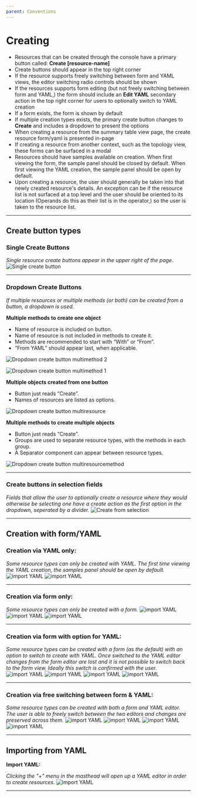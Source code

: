 ```yaml
---
parent: Conventions
---
```


# Creating


+ Resources that can be created through the console have a primary button called: **Create [resource-name]**
+ Create buttons should appear in the top right corner
+ If the resource supports freely switching between form and YAML views, the editor switching radio controls should be shown
+ If the resources supports form editing (but not freely switching between form and YAML,) the form should include an **Edit YAML** secondary action in the top right corner for users to optionally switch to YAML creation
+ If a form exists, the form is shown by default
+ If multiple creation types exists, the primary create button changes to **Create** and includes a dropdown to present the options
+ When creating a resource from the summary table view page, the create resource form/yaml is presented in-page
+ If creating a resource from another context, such as the topology view, these forms can be surfaced in a modal
+ Resources should have samples available on creation. When first viewing the form, the sample panel should be closed by default. When first viewing the YAML creation, the sample panel should be open by default.
+ Upon creating a resource, the user should generally be taken into that newly created resource's details. An exception can be if the resource list is not surfaced at a top level and the user should be oriented to its location (Operands do this as their list is in the operator,) so the user is taken to the resource list.

---

## Create button types

### Single Create Buttons

*Single resource create buttons appear in the upper right of the page.*
![Single create button](../images/create-button-single.png)

---

### Dropdown Create Buttons

*If multiple resources or multiple methods (or both) can be created from a button, a dropdown is used.*

**Multiple methods to create one object**
- Name of resource is included on button.
- Name of resource is not included in methods to create it.
- Methods are recommended to start with “With” or “From”.
- “From YAML” should appear last, when applicable.

![Dropdown create button multimethod 2](../images/create-button-dropdown-multiMethod2.png)

![Dropdown create button multimethod 1](../images/create-button-dropdown-multiMethod1.png)

**Multiple objects created from one button**
- Button just reads “Create”.
- Names of resources are listed as options.

![Dropdown create button multiresource](../images/create-button-dropdown-multiResource.png)

**Multiple methods to create multiple objects**
- Button just reads “Create”.
- Groups are used to separate resource types, with the methods in each group.
- A Separator component can appear between resource types.

![Dropdown create button multiresourcemethod](../images/create-button-dropdown-multiResourceMethod.png)

---

### Create buttons in selection fields

*Fields that allow the user to optionally create a resource where they would otherwise be selecting one have a create action as the first option in the dropdown, seperated by a divider.*
![Create from selection](../images/create-button-from-selection.png)

---

## Creation with form/YAML

### Creation via YAML only:

*Some resource types can only be created with YAML. The first time viewing the YAML creation, the samples panel should be open by default.*
![import YAML](../images/create-yaml-only1.png)
![import YAML](../images/create-yaml-only2.png)

---

### Creation via form only:

*Some resource types can only be created with a form.*
![import YAML](../images/create-form-only1.png)
![import YAML](../images/create-form-only2.png)
![import YAML](../images/create-form-only3.png)

---

### Creation via form with option for YAML:

*Some resource types can be created with a form (as the default) with an option to switch to create with YAML. Once switched to the YAML editor changes from the form editor are lost and it is not possible to switch back to the form view. Ideally this switch is confirmed with the user.*
![import YAML](../images/create-form-then-yaml1.png)
![import YAML](../images/create-form-then-yaml2.png)
![import YAML](../images/create-form-then-yaml3.png)
![import YAML](../images/create-form-then-yaml4.png)

---

### Creation via free switching between form & YAML:

*Some resource types can be created with both a form and YAML editor. The user is able to freely switch between the two editors and changes are preserved across them.*
![import YAML](../images/create-form-and-yaml1.png)
![import YAML](../images/create-form-and-yaml2.png)
![import YAML](../images/create-form-and-yaml3.png)
![import YAML](../images/create-form-and-yaml4.png)

---

## Importing from YAML

**Import YAML:**

*Clicking the "+" menu in the masthead will open up a YAML editor in order to create resources.*
![import YAML](../images/create-yaml-import.png)

---
